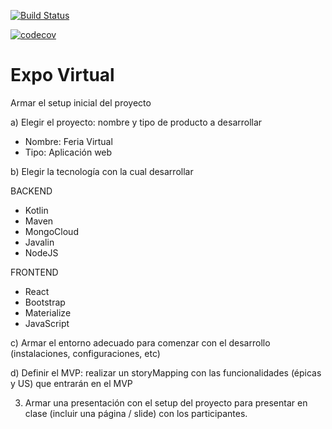 [![Build Status](https://travis-ci.org/los-expositores-remotos/expo-virtual.svg?branch=ramaMistica)](https://travis-ci.org/los-expositores-remotos/expo-virtual)

[![codecov](https://codecov.io/gh/los-expositores-remotos/expo-virtual/branch/ramaMistica/graph/badge.svg?token=5FWJMSJHQC)](https://codecov.io/gh/los-expositores-remotos/expo-virtual)


# Expo Virtual
Armar el setup inicial del proyecto

a) Elegir el proyecto: nombre y tipo de producto a desarrollar
- Nombre: Feria Virtual
- Tipo: Aplicación web

b) Elegir la tecnología con la cual desarrollar

BACKEND
- Kotlin
- Maven
- MongoCloud
- Javalin
- NodeJS

FRONTEND
- React
- Bootstrap
- Materialize
- JavaScript

c) Armar el entorno adecuado para comenzar con el desarrollo (instalaciones, configuraciones, etc)

d) Definir el MVP: realizar un storyMapping con las funcionalidades (épicas y US) que entrarán en el MVP

3. Armar una presentación con el setup del proyecto para presentar en clase (incluir una página / slide) con los participantes.

